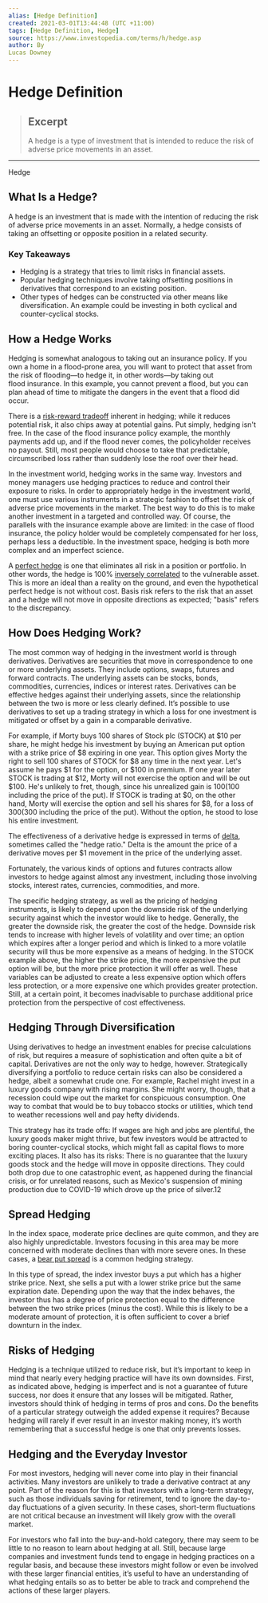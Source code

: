 ```yaml
---
alias: [Hedge Definition]
created: 2021-03-01T13:44:48 (UTC +11:00)
tags: [Hedge Definition, Hedge]
source: https://www.investopedia.com/terms/h/hedge.asp
author: By
Lucas Downey
---
```


# Hedge Definition

> ## Excerpt
> A hedge is a type of investment that is intended to reduce the risk of adverse price movements in an asset.

---

Hedge
## What Is a Hedge?

A hedge is an investment that is made with the intention of reducing the risk of adverse price movements in an asset. Normally, a hedge consists of taking an offsetting or opposite position in a related security.

### Key Takeaways

-   Hedging is a strategy that tries to limit risks in financial assets.
-   Popular hedging techniques involve taking offsetting positions in derivatives that correspond to an existing position.
-   Other types of hedges can be constructed via other means like diversification. An example could be investing in both cyclical and counter-cyclical stocks.

## How a Hedge Works

Hedging is somewhat analogous to taking out an insurance policy. If you own a home in a flood-prone area, you will want to protect that asset from the risk of flooding—to hedge it, in other words—by taking out flood insurance. In this example, you cannot prevent a flood, but you can plan ahead of time to mitigate the dangers in the event that a flood did occur.

There is a [risk-reward tradeoff](https://www.investopedia.com/terms/r/riskreturntradeoff.asp) inherent in hedging; while it reduces potential risk, it also chips away at potential gains. Put simply, hedging isn't free. In the case of the flood insurance policy example, the monthly payments add up, and if the flood never comes, the policyholder receives no payout. Still, most people would choose to take that predictable, circumscribed loss rather than suddenly lose the roof over their head.

In the investment world, hedging works in the same way. Investors and money managers use hedging practices to reduce and control their exposure to risks. In order to appropriately hedge in the investment world, one must use various instruments in a strategic fashion to offset the risk of adverse price movements in the market. The best way to do this is to make another investment in a targeted and controlled way. Of course, the parallels with the insurance example above are limited: in the case of flood insurance, the policy holder would be completely compensated for her loss, perhaps less a deductible. In the investment space, hedging is both more complex and an imperfect science.

A [perfect hedge](https://www.investopedia.com/terms/p/perfecthedge.asp) is one that eliminates all risk in a position or portfolio. In other words, the hedge is 100% [inversely correlated](https://www.investopedia.com/terms/i/inverse-correlation.asp) to the vulnerable asset. This is more an ideal than a reality on the ground, and even the hypothetical perfect hedge is not without cost. Basis risk refers to the risk that an asset and a hedge will not move in opposite directions as expected; "basis" refers to the discrepancy.

## How Does Hedging Work?

The most common way of hedging in the investment world is through derivatives. Derivatives are securities that move in correspondence to one or more underlying assets. They include options, swaps, futures and forward contracts. The underlying assets can be stocks, bonds, commodities, currencies, indices or interest rates. Derivatives can be effective hedges against their underlying assets, since the relationship between the two is more or less clearly defined. It’s possible to use derivatives to set up a trading strategy in which a loss for one investment is mitigated or offset by a gain in a comparable derivative.

For example, if Morty buys 100 shares of Stock plc (STOCK) at $10 per share, he might hedge his investment by buying an American put option with a strike price of $8 expiring in one year. This option gives Morty the right to sell 100 shares of STOCK for $8 any time in the next year. Let's assume he pays $1 for the option, or $100 in premium. If one year later STOCK is trading at $12, Morty will not exercise the option and will be out $100. He's unlikely to fret, though, since his unrealized gain is $100 ($100 including the price of the put). If STOCK is trading at $0, on the other hand, Morty will exercise the option and sell his shares for $8, for a loss of $300 ($300 including the price of the put). Without the option, he stood to lose his entire investment.

The effectiveness of a derivative hedge is expressed in terms of [delta](https://www.investopedia.com/terms/d/delta.asp), sometimes called the "hedge ratio." Delta is the amount the price of a derivative moves per $1 movement in the price of the underlying asset.

Fortunately, the various kinds of options and futures contracts allow investors to hedge against almost any investment, including those involving stocks, interest rates, currencies, commodities, and more.

The specific hedging strategy, as well as the pricing of hedging instruments, is likely to depend upon the downside risk of the underlying security against which the investor would like to hedge. Generally, the greater the downside risk, the greater the cost of the hedge. Downside risk tends to increase with higher levels of volatility and over time; an option which expires after a longer period and which is linked to a more volatile security will thus be more expensive as a means of hedging. In the STOCK example above, the higher the strike price, the more expensive the put option will be, but the more price protection it will offer as well. These variables can be adjusted to create a less expensive option which offers less protection, or a more expensive one which provides greater protection. Still, at a certain point, it becomes inadvisable to purchase additional price protection from the perspective of cost effectiveness.

## Hedging Through Diversification

Using derivatives to hedge an investment enables for precise calculations of risk, but requires a measure of sophistication and often quite a bit of capital. Derivatives are not the only way to hedge, however. Strategically diversifying a portfolio to reduce certain risks can also be considered a hedge, albeit a somewhat crude one. For example, Rachel might invest in a luxury goods company with rising margins. She might worry, though, that a recession could wipe out the market for conspicuous consumption. One way to combat that would be to buy tobacco stocks or utilities, which tend to weather recessions well and pay hefty dividends.

This strategy has its trade offs: If wages are high and jobs are plentiful, the luxury goods maker might thrive, but few investors would be attracted to boring counter-cyclical stocks, which might fall as capital flows to more exciting places. It also has its risks: There is no guarantee that the luxury goods stock and the hedge will move in opposite directions. They could both drop due to one catastrophic event, as happened during the financial crisis, or for unrelated reasons, such as Mexico's suspension of mining production due to COVID-19 which drove up the price of silver.12 

## Spread Hedging

In the index space, moderate price declines are quite common, and they are also highly unpredictable. Investors focusing in this area may be more concerned with moderate declines than with more severe ones. In these cases, a [bear put spread](https://www.investopedia.com/terms/b/bearputspread.asp) is a common hedging strategy.

In this type of spread, the index investor buys a put which has a higher strike price. Next, she sells a put with a lower strike price but the same expiration date. Depending upon the way that the index behaves, the investor thus has a degree of price protection equal to the difference between the two strike prices (minus the cost). While this is likely to be a moderate amount of protection, it is often sufficient to cover a brief downturn in the index.

## Risks of Hedging

Hedging is a technique utilized to reduce risk, but it’s important to keep in mind that nearly every hedging practice will have its own downsides. First, as indicated above, hedging is imperfect and is not a guarantee of future success, nor does it ensure that any losses will be mitigated. Rather, investors should think of hedging in terms of pros and cons. Do the benefits of a particular strategy outweigh the added expense it requires? Because hedging will rarely if ever result in an investor making money, it’s worth remembering that a successful hedge is one that only prevents losses.

## Hedging and the Everyday Investor

For most investors, hedging will never come into play in their financial activities. Many investors are unlikely to trade a derivative contract at any point. Part of the reason for this is that investors with a long-term strategy, such as those individuals saving for retirement, tend to ignore the day-to-day fluctuations of a given security. In these cases, short-term fluctuations are not critical because an investment will likely grow with the overall market.

For investors who fall into the buy-and-hold category, there may seem to be little to no reason to learn about hedging at all. Still, because large companies and investment funds tend to engage in hedging practices on a regular basis, and because these investors might follow or even be involved with these larger financial entities, it’s useful to have an understanding of what hedging entails so as to better be able to track and comprehend the actions of these larger players.
